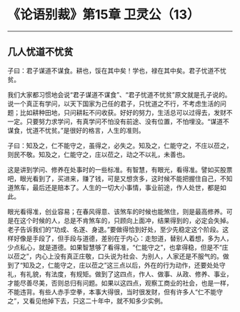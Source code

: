 # 《论语别裁》第15章 卫灵公（13）

------

## 几人忧道不忧贫

子曰：君子谋道不谋食。耕也，馁在其中矣！学也，禄在其中矣。君子忧道不忧贫。

我们大家都习惯地会说“君子谋道不谋食”、“君子忧道不忧贫”原文就是孔子说的。说一个真正有学问，以天下国家为己任的君子，只忧道之不行，不考虑生活的问题；比如耕种田地，只问耕耘不问收获。好好的努力，生活总可以过得去，发财不一定。只要努力求学问，有真学问不怕没有前途、没有位置，不怕埋没。“谋道不谋食，忧道不忧贫。”是很好的格言，人生的准则。

子曰：知及之，仁不能守之，虽得之，必失之。知及之，仁能守之，不庄以莅之，则民不敬。知及之，仁能守之，庄以莅之，动之不以礼，未善也。

这是讲到学问、修养在处事时的一些标准。有智慧，有眼光，看得准。譬如买股票吧，眼光看到了，买进来，赚了钱，可是又想贪多，这时候不能把握住自己，不知道煞车，最后还是赔本了。人生的一切大小事情，事业前途，作人处世，都是如此。

眼光看得准，创业容易；在春风得意、该煞车的时候也能煞住，则是最高修养。可是在这个时候的人，总是不肯煞车的，只顾向上面冲，结果得到的，必定会失掉。老子告诉我们的“功成、名遂、身退。”要做得恰到好处，至少先稳定这个阶段。这样好像是手段了，但手段与道德，差别在于内心：走恕道，替别人着想，多为人，少点私心，就是道德。如果智慧够了看得准，“仁能守之”，也拿得稳，但是不“庄以莅之”，内心上没有真正庄敬，口头说为社会、为别人，人家还是不服气的。做到了“知及之，仁能守之，庄以莅之”这三点以后，外在的行为动作，还要处处守礼，有礼貌，有法度，有规矩。做到了这四点，作人、做事、从政、修养、事业，才能尽善尽美，否则总归有问题。如果以这四点，观察工商业的社会，也是一样，不能违背。有些人赤手空拳，本事大得很，当时很发财，但有许多人“仁不能守之”，又看见他掉下去，只这二十年中，就不知多少实例。

